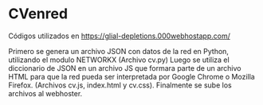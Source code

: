# CVenred
Códigos utilizados en https://glial-depletions.000webhostapp.com/

Primero se genera un archivo JSON con datos de la red en Python, utilizando el modulo NETWORKX (Archivo cv.py)
Luego se utiliza el diccionario de JSON en un archivo JS que formara parte de un archivo HTML para que la red pueda ser interpretada por Google Chrome o Mozilla Firefox. (Archivos cv.js, index.html y cv.css).
Finalmente se sube los archivos al webhoster.

